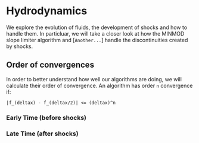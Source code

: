 # Hydrodynamics

We explore the evolution of fluids, the development of shocks and how to handle them. In particluar, we will take a closer look at how the MINMOD slope limiter algorithm and [`Another...`] handle the discontinuities created by shocks. 
## Order of convergences
In order to better understand how well our algorithms are doing, we will calculate their order of convergence. An algorithm has order `n` convergence if:
```
|f_(deltax) - f_(deltax/2)| <= (deltax)^n
```

### Early Time (before shocks)

### Late Time (after shocks)

